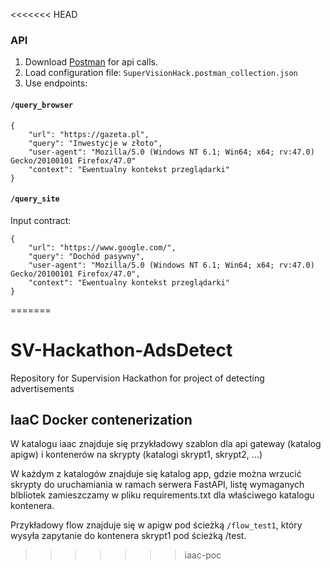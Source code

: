 <<<<<<< HEAD
### API

1. Download [Postman](https://www.postman.com/downloads/) for api calls.
2. Load configuration file: `SuperVisionHack.postman_collection.json`
3. Use endpoints:

#### `/query_browser`

```
{
    "url": "https://gazeta.pl",
    "query": "Inwestycje w złoto",
    "user-agent": "Mozilla/5.0 (Windows NT 6.1; Win64; x64; rv:47.0) Gecko/20100101 Firefox/47.0"
    "context": "Ewentualny kontekst przeglądarki"
}
```

#### `/query_site`

Input contract:

```
{
    "url": "https://www.google.com/",
    "query": "Dochód pasywny",
    "user-agent": "Mozilla/5.0 (Windows NT 6.1; Win64; x64; rv:47.0) Gecko/20100101 Firefox/47.0",
    "context": "Ewentualny kontekst przeglądarki"
}
```
=======
# SV-Hackathon-AdsDetect
Repository for Supervision Hackathon for project of detecting advertisements 
## IaaC Docker contenerization
W katalogu iaac znajduje się przykładowy szablon dla api gateway (katalog apigw) i kontenerów na skrypty (katalogi skrypt1, skrypt2, ...)

W każdym z katalogów znajduje się katalog app, gdzie można wrzucić skrypty do uruchamiania w ramach serwera FastAPI, listę wymaganych blbliotek zamieszczamy w pliku requirements.txt dla właściwego katalogu kontenera.

Przykładowy flow znajduje się w apigw pod ścieżką `/flow_test1`, który wysyła zapytanie do kontenera skrypt1 pod ścieżką /test.
>>>>>>> iaac-poc
